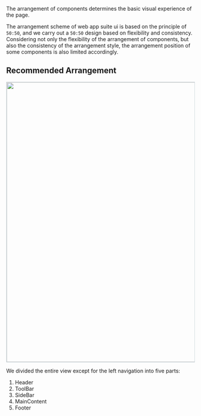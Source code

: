 The arrangement of components determines the basic visual experience of the page.

The arrangement scheme of web app suite ui is based on the principle of `50:50`, and we carry out a `50:50` design based on flexibility and consistency. Considering not only the flexibility of the arrangement of components, but also the consistency of the arrangement style, the arrangement position of some components is also limited accordingly.

## Recommended Arrangement

<div>
  <img width="750" src='https://cosmos-x.oss-cn-hangzhou.aliyuncs.com/KK4B9S.jpg' style="border: 1px solid #cbd7dc"/>
</div>

We divided the entire view except for the left navigation into five parts:

1. Header
2. ToolBar
3. SideBar
4. MainContent
5. Footer
